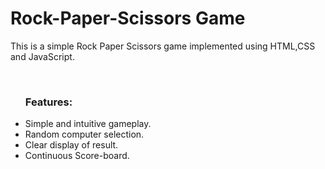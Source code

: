 # Rock-Paper-Scissors Game
<p>This is a simple Rock Paper Scissors game implemented using HTML,CSS and JavaScript.</p><br>
<ul><h3>Features:</h3>
  <li>Simple and intuitive gameplay.</li>
  <li>Random computer selection.</li>
  <li>Clear display of result.</li>
  <li>Continuous Score-board.</li>
</ul>
